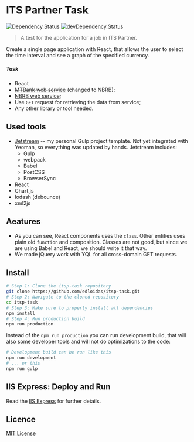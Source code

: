 ITS Partner Task
================

[![Dependency Status](https://david-dm.org/edloidas/itsp-task.svg)](https://david-dm.org/edloidas/itsp-task)
[![devDependency Status](https://david-dm.org/edloidas/itsp-task/dev-status.svg)](https://david-dm.org/edloidas/itsp-task#info=devDependencies)

> A test for the application for a job in ITS Partner.

Create a single page application with React, that allows the user to select the time interval and see a graph of the specified currency.

##### Task #####

* React
* ~~[MTBank web service](http://www.mtbank.by/private/currency)~~ (changed to NBRB);
* [NBRB web service](http://www.nbrb.by/statistics/Rates/XML/);
* Use `GET` request for retrieving the data from service;
* Any other library or tool needed.


## Used tools ##

* [Jetstream](https://github.com/edloidas/jetstream) -- my personal Gulp project template. Not yet integrated with Yeoman, so everything was updated by hands. Jetstream includes:
	- Gulp
	- webpack
	- Babel
	- PostCSS
	- BrowserSync
* React
* Chart.js
* lodash (debounce)
* xml2js

## Аeatures ##

* As you can see, React components uses the `class`. Other entities uses plain old `function` and composition. Classes are not good, but since we are using Babel and React, we should write it that way.
* We made jQuery work with YQL for all cross-domain GET requests.


## Install ##

```bash
# Step 1: Clone the itsp-task repository
git clone https://github.com/edloidas/itsp-task.git
# Step 2: Navigate to the cloned repository
cd itsp-task
# Step 3: Make sure to properly install all dependencies
npm install
# Step 4: Run production build
npm run production
```
Instead of the `npm run production` you can run development build, that will also some developer tools and will not do optimizations to the code:

```bash
# Development build can be run like this
npm run development
# ... or this
npm run gulp
```

## IIS Express: Deploy and Run ##

Read the [IIS Express](IISEXPRESS.md) for further details.


## Licence ##

[MIT License](LICENSE)
